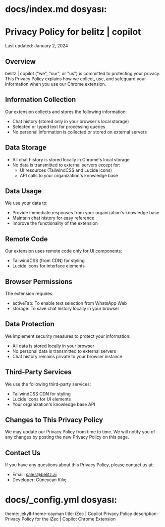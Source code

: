# docs/index.md dosyası:

# Privacy Policy for belitz | copilot

Last updated: January 2, 2024

## Overview
belitz | copilot ("we", "our", or "us") is committed to protecting your privacy. This Privacy Policy explains how we collect, use, and safeguard your information when you use our Chrome extension.

## Information Collection
Our extension collects and stores the following information:
- Chat history (stored only in your browser's local storage)
- Selected or typed text for processing queries
- No personal information is collected or stored on external servers

## Data Storage
- All chat history is stored locally in Chrome's local storage
- No data is transmitted to external servers except for:
  - UI resources (TailwindCSS and Lucide icons)
  - API calls to your organization's knowledge base

## Data Usage
We use your data to:
- Provide immediate responses from your organization's knowledge base
- Maintain chat history for easy reference
- Improve the functionality of the extension

## Remote Code
Our extension uses remote code only for UI components:
- TailwindCSS (from CDN) for styling
- Lucide icons for interface elements

## Browser Permissions
The extension requires:
- activeTab: To enable text selection from WhatsApp Web
- storage: To save chat history locally in your browser

## Data Protection
We implement security measures to protect your information:
- All data is stored locally in your browser
- No personal data is transmitted to external servers
- Chat history remains private to your browser instance

## Third-Party Services
We use the following third-party services:
- TailwindCSS CDN for styling
- Lucide icons for UI elements
- Your organization's knowledge base API

## Changes to This Privacy Policy
We may update our Privacy Policy from time to time. We will notify you of any changes by posting the new Privacy Policy on this page.

## Contact Us
If you have any questions about this Privacy Policy, please contact us at:
- Email: sales@belitz.ai
- Developer: Güneycan Kılıç

# docs/_config.yml dosyası:
theme: jekyll-theme-cayman
title: iZec | Copilot Privacy Policy
description: Privacy Policy for the iZec | Copilot Chrome Extension
